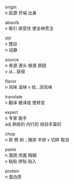 origin  
n 起源 开端  出身

absorb  
v 吸引 承受住  使全神贯注  

stir  
v 搅动  
n 动静  

source  
n 来源 源头 根源 原因  
v 从...获得

flavor  
n 风味 滋味
v 给...添风味

translate  
v 翻译 被译成 使转变

expert  
n 专家 能手  
adj 熟练的  内行的 经验丰富的

chop  
n 砍 劈 剁；猪排 羊排
v 切碎 取消

paste  
n 面团 肉酱 糨糊  
v 粘贴 拼贴 贴入  

protein  
n 蛋白质

